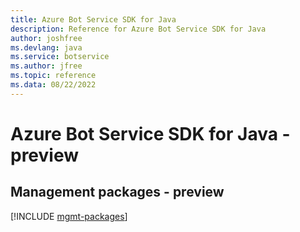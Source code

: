 ```yaml
---
title: Azure Bot Service SDK for Java
description: Reference for Azure Bot Service SDK for Java
author: joshfree
ms.devlang: java
ms.service: botservice
ms.author: jfree
ms.topic: reference
ms.data: 08/22/2022
---
```

# Azure Bot Service SDK for Java - preview

## Management packages - preview
[!INCLUDE [mgmt-packages](bot-service-mgmt-index.md)]